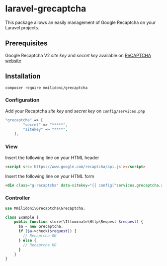 # laravel-grecaptcha

This package allows an easily management of Google Recaptcha on your Laravel projects. 

## Prerequisites
Google Recaptcha V2 *site key* and *secret key* available on [ReCAPTCHA website](https://www.google.com/recaptcha/)

## Installation
`composer require mmilidoni/grecaptcha`

### Configuration
Add your Recaptcha *site key* and *secret key* on `config/services.php`

```php
"grecaptcha" => [
        "secret" => "*****",
        "sitekey" => "****",
    ],
```

### View
Insert the following line on your HTML header
```html
<script src='https://www.google.com/recaptcha/api.js'></script>
```

Insert the following line on your HTML form
```html
<div class="g-recaptcha" data-sitekey="{{ config("services.grecaptcha.sitekey") }}"></div>
```

### Controller
```php
use Mmilidoni\Grecaptcha\Grecaptcha;

class Example {
	public function store(\Illuminate\Http\Request $request) {
	  $a = new Grecaptcha;
	  if ($a->check($request)) {
    	// Recaptcha OK
	  } else {
    	// Recaptcha KO
	  }
	}
}
```
